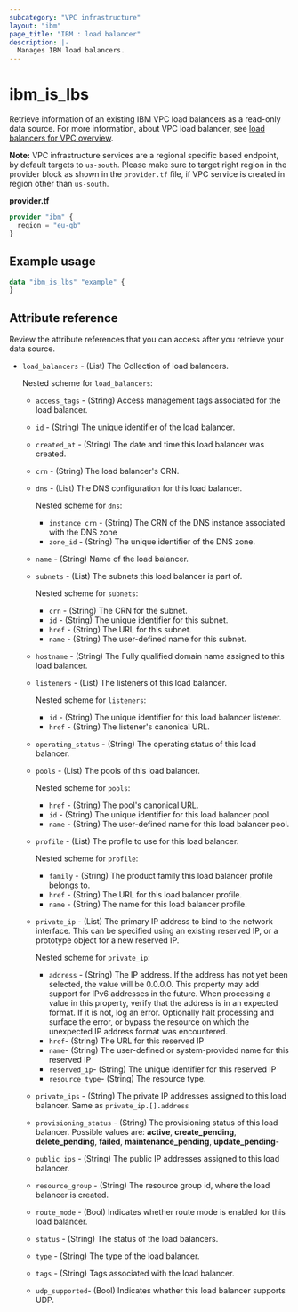 ```yaml
---
subcategory: "VPC infrastructure"
layout: "ibm"
page_title: "IBM : load balancer"
description: |-
  Manages IBM load balancers.
---
```


# ibm_is_lbs
Retrieve information of an existing IBM VPC load balancers as a read-only data source. For more information, about VPC load balancer, see [load balancers for VPC overview](https://cloud.ibm.com/docs/vpc?topic=vpc-nlb-vs-elb).

**Note:** 
VPC infrastructure services are a regional specific based endpoint, by default targets to `us-south`. Please make sure to target right region in the provider block as shown in the `provider.tf` file, if VPC service is created in region other than `us-south`.

**provider.tf**

```terraform
provider "ibm" {
  region = "eu-gb"
}
```

## Example usage

```terraform
data "ibm_is_lbs" "example" {
}
```


## Attribute reference
Review the attribute references that you can access after you retrieve your data source. 

- `load_balancers` - (List) The Collection of load balancers.

	Nested scheme for `load_balancers`:
	- `access_tags`  - (String) Access management tags associated for the load balancer.
	- `id` - (String) The unique identifier of the load balancer.
	- `created_at` - (String) The date and time this load balancer was created.
	- `crn` - (String) The load balancer's CRN.
	- `dns` - (List) The DNS configuration for this load balancer.

		Nested scheme for `dns`:
		- `instance_crn` - (String) The CRN of the DNS instance associated with the DNS zone
		- `zone_id` - (String) The unique identifier of the DNS zone.
	- `name` - (String) Name of the load balancer.
	- `subnets` - (List) The subnets this load balancer is part of.

		Nested scheme for `subnets`:
		- `crn` - (String) The CRN for the subnet.
		- `id` - (String) The unique identifier for this subnet.
		- `href` - (String) The URL for this subnet.
		- `name` - (String) The user-defined name for this subnet.
	- `hostname` - (String) The Fully qualified domain name assigned to this load balancer.
	- `listeners` - (List) The listeners of this load balancer.

		Nested scheme for `listeners`:
		- `id` - (String) The unique identifier for this load balancer listener.
		- `href` - (String) The listener's canonical URL.
	- `operating_status` - (String) The operating status of this load balancer.
	- `pools` - (List) The pools of this load balancer.

		Nested scheme for `pools`:
		- `href` - (String) The pool's canonical URL.
		- `id` - (String) The unique identifier for this load balancer pool.
		- `name` - (String) The user-defined name for this load balancer pool.
	- `profile` - (List) The profile to use for this load balancer.

		Nested scheme for `profile`:
		- `family` - (String) The product family this load balancer profile belongs to.
		- `href` - (String) The URL for this load balancer profile.
		- `name` - (String) The name for this load balancer profile.
	- `private_ip` - (List) The primary IP address to bind to the network interface. This can be specified using an existing reserved IP, or a prototype object for a new reserved IP.

		Nested scheme for `private_ip`:
		- `address` - (String) The IP address. If the address has not yet been selected, the value will be 0.0.0.0. This property may add support for IPv6 addresses in the future. When processing a value in this property, verify that the address is in an expected format. If it is not, log an error. Optionally halt processing and surface the error, or bypass the resource on which the unexpected IP address format was encountered.
		- `href`- (String) The URL for this reserved IP
		- `name`- (String) The user-defined or system-provided name for this reserved IP
		- `reserved_ip`- (String) The unique identifier for this reserved IP
		- `resource_type`- (String) The resource type.	  
	- `private_ips` - (String) The private IP addresses assigned to this load balancer. Same as `private_ip.[].address`
	- `provisioning_status` - (String) The provisioning status of this load balancer. Possible values are: **active**, **create_pending**, **delete_pending**, **failed**, **maintenance_pending**, **update_pending**-
	- `public_ips` - (String) The public IP addresses assigned to this load balancer.
	- `resource_group` - (String) The resource group id, where the load balancer is created.
	- `route_mode` - (Bool) Indicates whether route mode is enabled for this load balancer.
	- `status` - (String) The status of the load balancers.
	- `type` - (String) The type of the load balancer.
	- `tags` - (String) Tags associated with the load balancer.
	- `udp_supported`- (Bool) Indicates whether this load balancer supports UDP.
